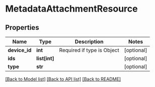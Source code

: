 # MetadataAttachmentResource

## Properties
Name | Type | Description | Notes
------------ | ------------- | ------------- | -------------
**device_id** | **int** | Required if type is Object | [optional] 
**ids** | **list[int]** |  | [optional] 
**type** | **str** |  | [optional] 

[[Back to Model list]](../README.md#documentation-for-models) [[Back to API list]](../README.md#documentation-for-api-endpoints) [[Back to README]](../README.md)



